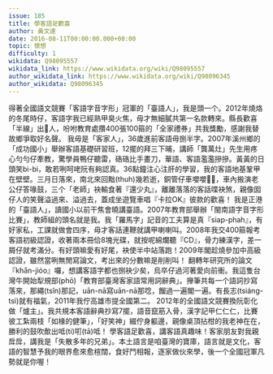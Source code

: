 ```yaml
---
issue: 185
title: 學客語足歡喜
author: 黃文達
date: 2016-08-11T00:00:00.000+08:00
topic: 懷想
difficulty: 1
wikidata: Q98095557
wikidata_link: https://www.wikidata.org/wiki/Q98095557
author_wikidata_link: https://www.wikidata.org/wiki/Q98096345
author_wikidata: Q98096345
---
```

得著全國語文競賽「客語字音字形」冠軍的「臺語人」，我是頭一个。2012年燒烙的冬尾時仔，客語字我已經熟甲臭火焦，毋才無細膩共第一名款轉來。縣長歡喜「半線」出𠢕人，吩咐教育處攢400張100箍的「全家禮券」共我獎勵，感謝我替故鄉爭取好名聲。
我毋是「客家人」，36歲進前客語毋捌半字。2007年溪州鄉的「成功國小」舉辦客語基礎研習班，12擺的拜三下晡，講師「龔萬灶」先生用疼心勻勻仔牽教，驚學員鴨仔聽雷，硞硞比手畫刀，華語、客語濫濫摻摻。黃黃的日頭笑bi-bi，敢若咧呵咾阮有夠認真。36點鐘注心注肝的學習，我的客語地基鞏甲在壁壁。三月日落來，南北來回黜(thuh)幾若逝，銅管仔車嚶嚶𨂿𨂿，車內搬演老公仔答喙鼓，三个「老師」袂輸食著『還少丸』，離離落落的客話喋袂煞，親像囡仔人的笑聲溢過來、溢過去，蓋成坐遊覽車唱『卡拉OK』彼款的歡喜！
我是正港的「臺語人」，讀國小以前干焦會曉講臺語。2007年教育部舉辦「閩南語字音字形比賽」，教師組的頭名就是我。我「羅馬字」記音的工夫算是真『siap-phah』，有好家私，工課就做會四序，毋才客話連鞭就講甲喇喇叫。2008年我交400箍報考客語初級認證，收著兩本冊佮8塊光碟，就按呢綿爛聽『CD』，骨力練漢字，差一屑仔就考滿分。有好頭嘛愛有好尾，袂使半中站落跑！2009年閣趁燒參加中高級認證，雖然當咧無閒寫論文，考出來的分數嘛是削削叫！
翻轉年研究所的論文『kha̋n-jióo』囉，想講客語字都也捌袂少矣，烏卒仔過河著愛向前衝。我這隻台灣牛開始犁規部(phō)「教育部臺灣客家語常用詞辭典」。攑筆共每一个語詞抄寫落來，那繩(tsîn)那記，uān-nā寫uān-nā那唸，餾過一遍閣一遍。有長志(tsiáng-tsì)就有福氣，2011年我佇高雄市提全國第二。
2012年的全國語文競賽換阮彰化做「爐主」。我共規本客語辭典抄寫7擺，語音竄筋入骨，漢字記甲仁仁仁，比賽彼工紮兩枝「如椽的健筆」，「好笑神」綴佇身軀邊，親像桌頂拈柑的我老神在在，勝利的鼓吹歕出呧(ti)咑(tā)呧！
學客語足歡喜，講客語真趣味！客家朋友對我親戽戽，講我是「失散多年的兄弟」。本土語言是咱臺灣的寶庫，語言就是文化，客語的智慧予我的眼界愈來愈楦闊，食好鬥相報，逐家做伙來學，後一个全國冠軍凡勢就是你喔！